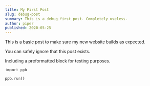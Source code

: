```yaml
---
title: My First Post
slug: debug-post
summary: This is a debug first post. Completely useless.
author: piper
published: 2020-05-25
---
```


This is a basic post to make sure my new website builds as expected.

You can safely ignore that this post exists.

Including a preformatted block for testing purposes.

    import ppb
    
    ppb.run()
